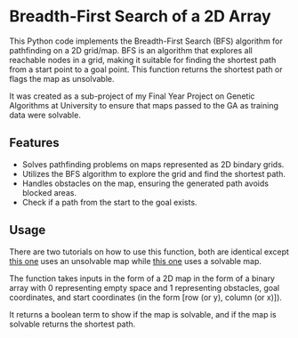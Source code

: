 # Breadth-First Search of a 2D Array
This Python code implements the Breadth-First Search (BFS) algorithm for pathfinding on a 2D grid/map. BFS is an algorithm that explores all reachable nodes in a grid, making it suitable for finding the shortest path from a start point to a goal point. This function returns the shortest path or flags the map as unsolvable.

It was created as a sub-project of my Final Year Project on Genetic Algorithms at University to ensure that maps passed to the GA as training data were solvable.

## Features
- Solves pathfinding problems on maps represented as 2D bindary grids.
- Utilizes the BFS algorithm to explore the grid and find the shortest path.
- Handles obstacles on the map, ensuring the generated path avoids blocked areas.
- Check if a path from the start to the goal exists.

## Usage
There are two tutorials on how to use this function, both are identical except [this one](Example_Usage_Unsolvable_Map.py) uses an unsolvable map while [this one](Example_Usage_Solvable_Map.py) uses a solvable map.

The function takes inputs in the form of a 2D map in the form of a binary array with 0 representing empty
space and 1 representing obstacles, goal coordinates, and start coordinates (in the form [row (or y), column (or x)]).

It returns a boolean term to show if the map is solvable, and if the map is solvable returns the shortest path.
